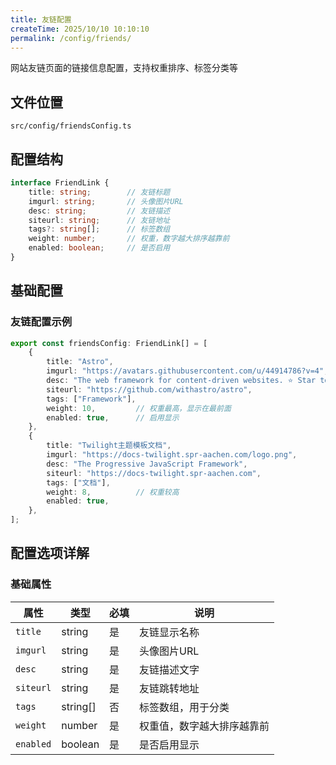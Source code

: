 ```yaml
---
title: 友链配置
createTime: 2025/10/10 10:10:10
permalink: /config/friends/
---
```


网站友链页面的链接信息配置，支持权重排序、标签分类等


## 文件位置

```
src/config/friendsConfig.ts
```


## 配置结构

```typescript
interface FriendLink {
    title: string;        // 友链标题
    imgurl: string;       // 头像图片URL
    desc: string;         // 友链描述
    siteurl: string;      // 友链地址
    tags?: string[];      // 标签数组
    weight: number;       // 权重，数字越大排序越靠前
    enabled: boolean;     // 是否启用
}
```

## 基础配置

### 友链配置示例

```typescript
export const friendsConfig: FriendLink[] = [
    {
        title: "Astro",
        imgurl: "https://avatars.githubusercontent.com/u/44914786?v=4",
        desc: "The web framework for content-driven websites. ⭐️ Star to support our work!",
        siteurl: "https://github.com/withastro/astro",
        tags: ["Framework"],
        weight: 10,         // 权重最高，显示在最前面
        enabled: true,      // 启用显示
    },
    {
        title: "Twilight主题模板文档",
        imgurl: "https://docs-twilight.spr-aachen.com/logo.png",
        desc: "The Progressive JavaScript Framework",
        siteurl: "https://docs-twilight.spr-aachen.com",
        tags: ["文档"],
        weight: 8,          // 权重较高
        enabled: true,
    },
];
```

## 配置选项详解

### 基础属性

| 属性 | 类型 | 必填 | 说明 |
|------|------|------|------|
| `title` | string | 是 | 友链显示名称 |
| `imgurl` | string | 是 | 头像图片URL |
| `desc` | string | 是 | 友链描述文字 |
| `siteurl` | string | 是 | 友链跳转地址 |
| `tags` | string[] | 否 | 标签数组，用于分类 |
| `weight` | number | 是 | 权重值，数字越大排序越靠前 |
| `enabled` | boolean | 是 | 是否启用显示 |